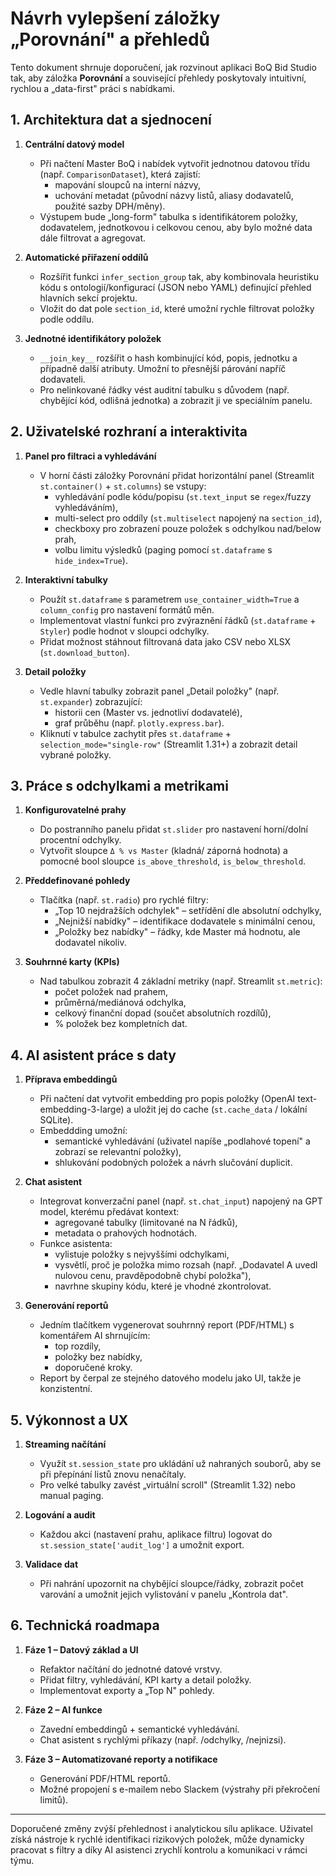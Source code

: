 # Návrh vylepšení záložky „Porovnání" a přehledů

Tento dokument shrnuje doporučení, jak rozvinout aplikaci BoQ Bid Studio tak, aby záložka **Porovnání** a související přehledy poskytovaly intuitivní, rychlou a „data-first" práci s nabídkami.

## 1. Architektura dat a sjednocení

1. **Centrální datový model**
   - Při načtení Master BoQ i nabídek vytvořit jednotnou datovou třídu (např. `ComparisonDataset`), která zajistí:
     - mapování sloupců na interní názvy,
     - uchování metadat (původní názvy listů, aliasy dodavatelů, použité sazby DPH/měny).
   - Výstupem bude „long-form" tabulka s identifikátorem položky, dodavatelem, jednotkovou i celkovou cenou, aby bylo možné data dále filtrovat a agregovat.

2. **Automatické přiřazení oddílů**
   - Rozšířit funkci `infer_section_group` tak, aby kombinovala heuristiku kódu s ontologií/konfigurací (JSON nebo YAML) definující přehled hlavních sekcí projektu.
   - Vložit do dat pole `section_id`, které umožní rychle filtrovat položky podle oddílu.

3. **Jednotné identifikátory položek**
   - `__join_key__` rozšířit o hash kombinující kód, popis, jednotku a případně další atributy. Umožní to přesnější párování napříč dodavateli.
   - Pro nelinkované řádky vést auditní tabulku s důvodem (např. chybějící kód, odlišná jednotka) a zobrazit ji ve speciálním panelu.

## 2. Uživatelské rozhraní a interaktivita

1. **Panel pro filtraci a vyhledávání**
   - V horní části záložky Porovnání přidat horizontální panel (Streamlit `st.container()` + `st.columns`) se vstupy:
     - vyhledávání podle kódu/popisu (`st.text_input` se `regex`/fuzzy vyhledáváním),
     - multi-select pro oddíly (`st.multiselect` napojený na `section_id`),
     - checkboxy pro zobrazení pouze položek s odchylkou nad/below prah,
     - volbu limitu výsledků (paging pomocí `st.dataframe` s `hide_index=True`).

2. **Interaktivní tabulky**
   - Použít `st.dataframe` s parametrem `use_container_width=True` a `column_config` pro nastavení formátů měn.
   - Implementovat vlastní funkci pro zvýraznění řádků (`st.dataframe` + `Styler`) podle hodnot v sloupci odchylky.
   - Přidat možnost stáhnout filtrovaná data jako CSV nebo XLSX (`st.download_button`).

3. **Detail položky**
   - Vedle hlavní tabulky zobrazit panel „Detail položky" (např. `st.expander`) zobrazující:
     - historii cen (Master vs. jednotliví dodavatelé),
     - graf průběhu (např. `plotly.express.bar`).
   - Kliknutí v tabulce zachytit přes `st.dataframe` + `selection_mode="single-row"` (Streamlit 1.31+) a zobrazit detail vybrané položky.

## 3. Práce s odchylkami a metrikami

1. **Konfigurovatelné prahy**
   - Do postranního panelu přidat `st.slider` pro nastavení horní/dolní procentní odchylky.
   - Vytvořit sloupce `Δ % vs Master` (kladná/ záporná hodnota) a pomocné bool sloupce `is_above_threshold`, `is_below_threshold`.

2. **Předdefinované pohledy**
   - Tlačítka (např. `st.radio`) pro rychlé filtry:
     - „Top 10 nejdražších odchylek" – setřídění dle absolutní odchylky,
     - „Nejnižší nabídky" – identifikace dodavatele s minimální cenou,
     - „Položky bez nabídky" – řádky, kde Master má hodnotu, ale dodavatel nikoliv.

3. **Souhrnné karty (KPIs)**
   - Nad tabulkou zobrazit 4 základní metriky (např. Streamlit `st.metric`):
     - počet položek nad prahem,
     - průměrná/mediánová odchylka,
     - celkový finanční dopad (součet absolutních rozdílů),
     - % položek bez kompletních dat.

## 4. AI asistent práce s daty

1. **Příprava embeddingů**
   - Při načtení dat vytvořit embedding pro popis položky (OpenAI text-embedding-3-large) a uložit jej do cache (`st.cache_data` / lokální SQLite).
   - Embeddding umožní:
     - semantické vyhledávání (uživatel napíše „podlahové topení" a zobrazí se relevantní položky),
     - shlukování podobných položek a návrh slučování duplicit.

2. **Chat asistent**
   - Integrovat konverzační panel (např. `st.chat_input`) napojený na GPT model, kterému předávat kontext:
     - agregované tabulky (limitované na N řádků),
     - metadata o prahových hodnotách.
   - Funkce asistenta:
     - vylistuje položky s nejvyššími odchylkami,
     - vysvětlí, proč je položka mimo rozsah (např. „Dodavatel A uvedl nulovou cenu, pravděpodobně chybí položka"),
     - navrhne skupiny kódu, které je vhodné zkontrolovat.

3. **Generování reportů**
   - Jedním tlačítkem vygenerovat souhrnný report (PDF/HTML) s komentářem AI shrnujícím:
     - top rozdíly,
     - položky bez nabídky,
     - doporučené kroky.
   - Report by čerpal ze stejného datového modelu jako UI, takže je konzistentní.

## 5. Výkonnost a UX

1. **Streaming načítání**
   - Využít `st.session_state` pro ukládání už nahraných souborů, aby se při přepínání listů znovu nenačítaly.
   - Pro velké tabulky zavést „virtuální scroll" (Streamlit 1.32) nebo manual paging.

2. **Logování a audit**
   - Každou akci (nastavení prahu, aplikace filtru) logovat do `st.session_state['audit_log']` a umožnit export.

3. **Validace dat**
   - Při nahrání upozornit na chybějící sloupce/řádky, zobrazit počet varování a umožnit jejich vylistování v panelu „Kontrola dat".

## 6. Technická roadmapa

1. **Fáze 1 – Datový základ a UI**
   - Refaktor načítání do jednotné datové vrstvy.
   - Přidat filtry, vyhledávání, KPI karty a detail položky.
   - Implementovat exporty a „Top N" pohledy.

2. **Fáze 2 – AI funkce**
   - Zavední embeddingů + semantické vyhledávání.
   - Chat asistent s rychlými příkazy (např. /odchylky, /nejnizsi).

3. **Fáze 3 – Automatizované reporty a notifikace**
   - Generování PDF/HTML reportů.
   - Možné propojení s e-mailem nebo Slackem (výstrahy při překročení limitů).

---

Doporučené změny zvýší přehlednost i analytickou sílu aplikace. Uživatel získá nástroje k rychlé identifikaci rizikových položek, může dynamicky pracovat s filtry a díky AI asistenci zrychlí kontrolu a komunikaci v rámci týmu.
